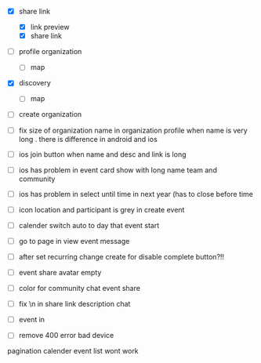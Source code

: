 - [x] share link
	- [x] link preview
	- [x] share link
- [ ] profile organization
	- [ ] map
- [x] discovery
	- [ ] map
- [ ] create organization
- [ ] fix size of organization name  in organization profile when name is very long . there is difference in android and ios
- [ ] ios join button  when name and desc and link is long
- [ ] ios has problem in event card show with long name team and community
- [ ] ios has problem in select until time in next year (has to close before time
- [ ] icon location and participant is grey in create event
- [ ] calender switch auto to day that event start
- [ ] go to page in view event message
- [ ] after set recurring change create for disable complete button?!!
- [ ] event share avatar empty


- [ ]  color for community chat event share
- [ ] fix \n in  share link description chat
- [ ] event in 
- [ ] remove 400 error bad device

pagination calender event list wont work